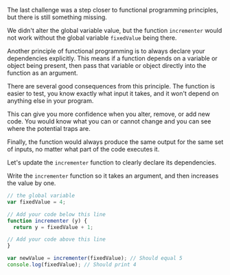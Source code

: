 The last challenge was a step closer to functional programming principles, but there is still something missing.

We didn't alter the global variable value, but the function `incrementer` would not work without the global variable `fixedValue` being there.

Another principle of functional programming is to always declare your dependencies explicitly. This means if a function depends on a variable or object being present, then pass that variable or object directly into the function as an argument.

There are several good consequences from this principle. The function is easier to test, you know exactly what input it takes, and it won't depend on anything else in your program.

This can give you more confidence when you alter, remove, or add new code. You would know what you can or cannot change and you can see where the potential traps are.

Finally, the function would always produce the same output for the same set of inputs, no matter what part of the code executes it.


Let's update the `incrementer` function to clearly declare its dependencies.

Write the `incrementer` function so it takes an argument, and then increases the value by one.

```js
// the global variable
var fixedValue = 4;

// Add your code below this line
function incrementer (y) {
  return y = fixedValue + 1;

// Add your code above this line
}

var newValue = incrementer(fixedValue); // Should equal 5
console.log(fixedValue); // Should print 4
